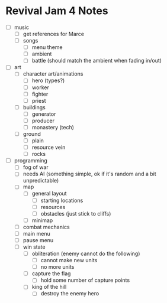 # Revival Jam 4 Notes
- [ ] music
  - [ ] get references for Marce
  - [ ] songs
    - [ ] menu theme
    - [ ] ambient
    - [ ] battle (should match the ambient when fading in/out)
- [ ] art
  - [ ] character art/animations
    - [ ] hero (types?)
    - [ ] worker
    - [ ] fighter
    - [ ] priest
  - [ ] buildings
    - [ ] generator
    - [ ] producer
    - [ ] monastery (tech)
  - [ ] ground
    - [ ] plain
    - [ ] resource vein
    - [ ] rocks
- [ ] programming 
  - [ ] fog of war
  - [ ] needs AI (something simple, ok if it's random and a bit unpredictable)
  - [ ] map
    - [ ] general layout
      - [ ] starting locations
      - [ ] resources
      - [ ] obstacles (just stick to cliffs)
    - [ ] minimap
  - [ ] combat mechanics
  - [ ] main menu
  - [ ] pause menu
  - [ ] win state
    - [ ] obliteration (enemy cannot do the following)
      - [ ] cannot make new units
      - [ ] no more units
    - [ ] capture the flag
      - [ ] hold some number of capture points
    - [ ] king of the hill
      - [ ] destroy the enemy hero